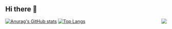 ## Hi there 👋
<img align="right" src="https://visitor-badge.laobi.icu/badge?page_id=vladgro96.vladgro96" />


[![Anurag's GitHub stats](https://github-readme-stats.vercel.app/api?username=vladgro96&show_icons=true)](https://github.com/vladgro96/github-readme-stats&show_icons=true)
[![Top Langs](https://github-readme-stats.vercel.app/api/top-langs/?username=vladgro96&layout=compact)](https://github.com/vladgro96/github-readme-stats&layout=compact)
<!--
**VLADGRO96/vladgro96** is a ✨ _special_ ✨ repository because its `README.md` (this file) appears on your GitHub profile.

Here are some ideas to get you started:

- 🔭 I’m currently working on ...
- 🌱 I’m currently learning ...
- 👯 I’m looking to collaborate on ...
- 🤔 I’m looking for help with ...
- 💬 Ask me about ...
- 📫 How to reach me: ...
- 😄 Pronouns: ...
- ⚡ Fun fact: ...
-->
